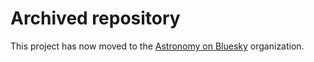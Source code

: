 # Archived repository

This project has now moved to the [Astronomy on Bluesky](https://github.com/bluesky-astronomy/astronomy-feeds) organization.
